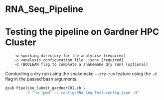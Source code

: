# RNA_Seq_Pipeline

# Testing the pipeline on Gardner HPC Cluster

```
    -w <working directory for the analysis> [required]
    -c <analysis configuration file .json> [required]
    -d (BOOLEAN flag to complete a snakemake dry run) [optional]
```

Conducting a dry run using the snakemake `--dry-run` feature using the `-d` flag in the passed bash arguments.
````bash
qsub Pipeline_Submit_gardnerCRI.sh \
         -F "-w `pwd` -c config/RNA_Seq_Test.config.json -d"
````
